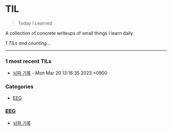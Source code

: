 # TIL
> Today I Learned


A collection of concrete writeups of small things I learn daily.


_1 TILs and counting..._

---

### 1 most recent TILs

- [뇌파 기록](EEG/뇌파_기록.md) - Mon Mar 20 13:16:35 2023 +0900

### Categories

- [EEG](#EEG)

### [EEG](#EEG)
- [뇌파 기록](EEG/뇌파_기록.md)


